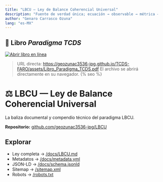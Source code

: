 ```yaml
---
title: "LBCU — Ley de Balance Coherencial Universal"
description: "Fuente de verdad única; ecuación → observable → métrica → decisión."
author: "Genaro Carrasco Ozuna"
lang: "es-MX"
---
```

## 📖 Libro *Paradigma TCDS*

[![Abrir libro en línea](https://img.shields.io/badge/📘_Abrir%20Libro-Paradigma%20TCDS-blue?style=for-the-badge)](https://geozunac3536-jpg.github.io/TCDS-FARO/assets/Libro_Paradigma_TCDS.pdf)

> URL directa: https://geozunac3536-jpg.github.io/TCDS-FARO/assets/Libro_Paradigma_TCDS.pdf
> El archivo se abrirá directamente en su navegador.
{% seo %}
<script type="application/ld+json">{% include_relative schema.jsonld %}</script>

# ⚖️ LBCU — Ley de Balance Coherencial Universal
La baliza documental y compendio técnico del paradigma LBCU.

**Repositorio:** [github.com/geozunac3536-jpg/LBCU](https://github.com/geozunac3536-jpg/LBCU)

## Explorar
- Ley completa → [/docs/LBCU.md](/docs/LBCU.md)
- Metadatos → [/docs/metadata.yml](/docs/metadata.yml)
- JSON-LD → [/docs/schema.jsonld](/docs/schema.jsonld)
- Sitemap → [/sitemap.xml](/sitemap.xml)
- Robots → [/robots.txt](/robots.txt)
